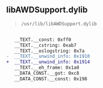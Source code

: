 ## libAWDSupport.dylib

> `/usr/lib/libAWDSupport.dylib`

```diff

   __TEXT.__const: 0xff0
   __TEXT.__cstring: 0xab7
   __TEXT.__oslogstring: 0x7a
-  __TEXT.__unwind_info: 0x1910
+  __TEXT.__unwind_info: 0x1914
   __TEXT.__eh_frame: 0x1a0
   __DATA_CONST.__got: 0xc8
   __DATA_CONST.__const: 0x198

```
